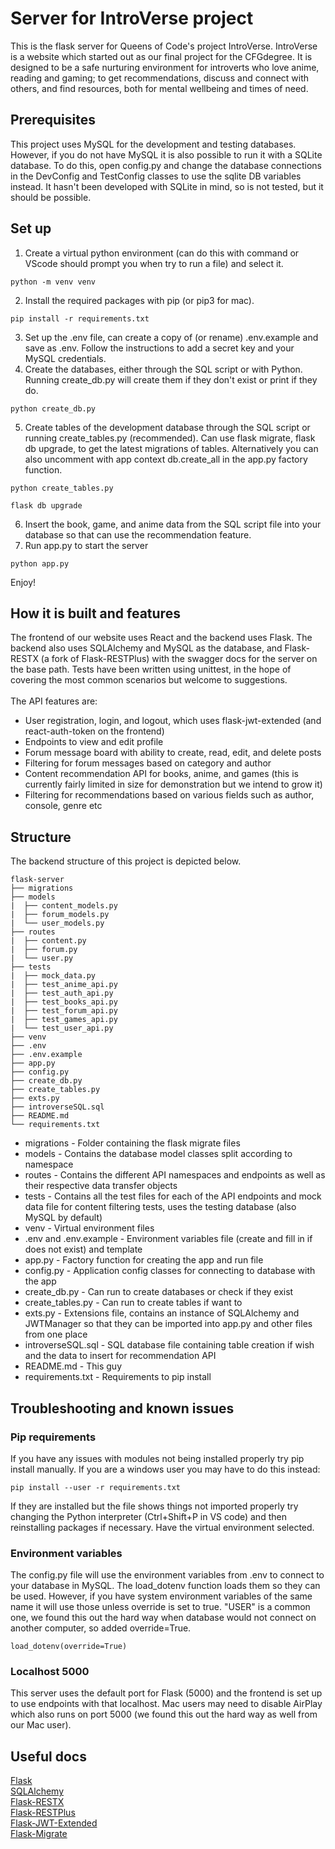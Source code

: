 # Server for IntroVerse project

This is the flask server for Queens of Code's project IntroVerse. IntroVerse is a website which started out as our final project for the CFGdegree. It is designed to be a safe nurturing environment for introverts who love anime, reading and gaming; to get recommendations, discuss and connect with others, and find resources, both for mental wellbeing and times of need.

## Prerequisites

This project uses MySQL for the development and testing databases. However, if you do not have MySQL it is also possible to run it with a SQLite database. To do this, open config.py and change the database connections in the DevConfig and TestConfig classes to use the sqlite DB variables instead. It hasn't been developed with SQLite in mind, so is not tested, but it should be possible.

## Set up

1. Create a virtual python environment (can do this with command or VScode should prompt you when try to run a file) and select it.

```
python -m venv venv
```

2. Install the required packages with pip (or pip3 for mac).

```
pip install -r requirements.txt
```

3. Set up the .env file, can create a copy of (or rename) .env.example and save as .env. Follow the instructions to add a secret key and your MySQL credentials.
4. Create the databases, either through the SQL script or with Python. Running create_db.py will create them if they don't exist or print if they do.

```
python create_db.py
```

5. Create tables of the development database through the SQL script or running create_tables.py (recommended). Can use flask migrate, flask db upgrade, to get the latest migrations of tables. Alternatively you can also uncomment with app context db.create_all in the app.py factory function.

```
python create_tables.py
```

```
flask db upgrade
```

6. Insert the book, game, and anime data from the SQL script file into your database so that can use the recommendation feature.
7. Run app.py to start the server

```
python app.py
```

Enjoy!

## How it is built and features

The frontend of our website uses React and the backend uses Flask. The backend also uses SQLAlchemy and MySQL as the database, and Flask-RESTX (a fork of Flask-RESTPlus) with the swagger docs for the server on the base path. Tests have been written using unittest, in the hope of covering the most common scenarios but welcome to suggestions.<br><br>
The API features are:

- User registration, login, and logout, which uses flask-jwt-extended (and react-auth-token on the frontend)
- Endpoints to view and edit profile
- Forum message board with ability to create, read, edit, and delete posts
- Filtering for forum messages based on category and author
- Content recommendation API for books, anime, and games (this is currently fairly limited in size for demonstration but we intend to grow it)
- Filtering for recommendations based on various fields such as author, console, genre etc

## Structure

The backend structure of this project is depicted below.

```
flask-server
├── migrations
├── models
|  ├── content_models.py
|  ├── forum_models.py
|  └── user_models.py
├── routes
|  ├── content.py
|  ├── forum.py
|  └── user.py
├── tests
|  ├── mock_data.py
|  ├── test_anime_api.py
|  ├── test_auth_api.py
|  ├── test_books_api.py
|  ├── test_forum_api.py
|  ├── test_games_api.py
|  └── test_user_api.py
├── venv
├── .env
├── .env.example
├── app.py
├── config.py
├── create_db.py
├── create_tables.py
├── exts.py
├── introverseSQL.sql
├── README.md
└── requirements.txt
```

- migrations - Folder containing the flask migrate files
- models - Contains the database model classes split according to namespace
- routes - Contains the different API namespaces and endpoints as well as their respective data transfer objects
- tests - Contains all the test files for each of the API endpoints and mock data file for content filtering tests, uses the testing database (also MySQL by default)
- venv - Virtual environment files
- .env and .env.example - Environment variables file (create and fill in if does not exist) and template
- app.py - Factory function for creating the app and run file
- config.py - Application config classes for connecting to database with the app
- create_db.py - Can run to create databases or check if they exist
- create_tables.py - Can run to create tables if want to
- exts.py - Extensions file, contains an instance of SQLAlchemy and JWTManager so that they can be imported into app.py and other files from one place
- introverseSQL.sql - SQL database file containing table creation if wish and the data to insert for recommendation API
- README.md - This guy
- requirements.txt - Requirements to pip install

## Troubleshooting and known issues

### Pip requirements

If you have any issues with modules not being installed properly try pip install manually. If you are a windows user you may have to do this instead:

```
pip install --user -r requirements.txt
```

If they are installed but the file shows things not imported properly try changing the Python interpreter (Ctrl+Shift+P in VS code) and then reinstalling packages if necessary. Have the virtual environment selected.

### Environment variables

The config.py file will use the environment variables from .env to connect to your database in MySQL. The load_dotenv function loads them so they can be used. However, if you have system environment variables of the same name it will use those unless override is set to true. "USER" is a common one, we found this out the hard way when database would not connect on another computer, so added override=True.

```
load_dotenv(override=True)
```

### Localhost 5000

This server uses the default port for Flask (5000) and the frontend is set up to use endpoints with that localhost. Mac users may need to disable AirPlay which also runs on port 5000 (we found this out the hard way as well from our Mac user).

## Useful docs

[Flask](https://flask.palletsprojects.com/en/3.0.x/)\
[SQLAlchemy](https://flask-sqlalchemy.palletsprojects.com/en/3.1.x/)\
[Flask-RESTX](https://flask-restx.readthedocs.io/en/latest/)\
[Flask-RESTPlus](https://flask-restplus.readthedocs.io/en/stable/)\
[Flask-JWT-Extended](https://flask-jwt-extended.readthedocs.io/en/stable/)\
[Flask-Migrate](https://flask-migrate.readthedocs.io/en/latest/)
